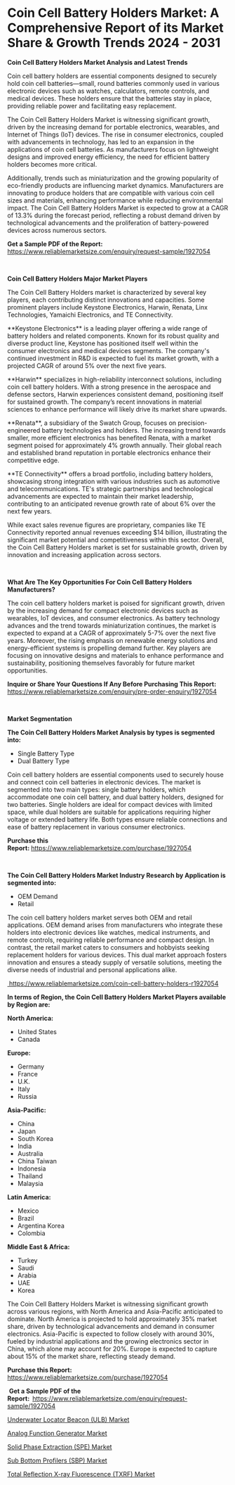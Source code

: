 <p><h1>Coin Cell Battery Holders Market: A Comprehensive Report of its Market Share & Growth Trends 2024 - 2031</h1></p><p><strong>Coin Cell Battery Holders Market Analysis and Latest Trends</strong></p>
<p><p>Coin cell battery holders are essential components designed to securely hold coin cell batteries—small, round batteries commonly used in various electronic devices such as watches, calculators, remote controls, and medical devices. These holders ensure that the batteries stay in place, providing reliable power and facilitating easy replacement.</p><p>The Coin Cell Battery Holders Market is witnessing significant growth, driven by the increasing demand for portable electronics, wearables, and Internet of Things (IoT) devices. The rise in consumer electronics, coupled with advancements in technology, has led to an expansion in the applications of coin cell batteries. As manufacturers focus on lightweight designs and improved energy efficiency, the need for efficient battery holders becomes more critical.</p><p>Additionally, trends such as miniaturization and the growing popularity of eco-friendly products are influencing market dynamics. Manufacturers are innovating to produce holders that are compatible with various coin cell sizes and materials, enhancing performance while reducing environmental impact. The Coin Cell Battery Holders Market is expected to grow at a CAGR of 13.3% during the forecast period, reflecting a robust demand driven by technological advancements and the proliferation of battery-powered devices across numerous sectors.</p></p>
<p><strong>Get a Sample PDF of the Report:&nbsp;</strong> <a href="https://www.reliablemarketsize.com/enquiry/request-sample/1927054?utm_campaign=1592&utm_medium=2&utm_source=Github&utm_content=ia&utm_term=25102024&utm_id=coin-cell-battery-holders">https://www.reliablemarketsize.com/enquiry/request-sample/1927054</a></p>
<p>&nbsp;</p>
<p><strong>Coin Cell Battery Holders Major Market Players</strong></p>
<p><p>The Coin Cell Battery Holders market is characterized by several key players, each contributing distinct innovations and capacities. Some prominent players include Keystone Electronics, Harwin, Renata, Linx Technologies, Yamaichi Electronics, and TE Connectivity.</p><p>**Keystone Electronics** is a leading player offering a wide range of battery holders and related components. Known for its robust quality and diverse product line, Keystone has positioned itself well within the consumer electronics and medical devices segments. The company's continued investment in R&D is expected to fuel its market growth, with a projected CAGR of around 5% over the next five years.</p><p>**Harwin** specializes in high-reliability interconnect solutions, including coin cell battery holders. With a strong presence in the aerospace and defense sectors, Harwin experiences consistent demand, positioning itself for sustained growth. The company’s recent innovations in material sciences to enhance performance will likely drive its market share upwards.</p><p>**Renata**, a subsidiary of the Swatch Group, focuses on precision-engineered battery technologies and holders. The increasing trend towards smaller, more efficient electronics has benefited Renata, with a market segment poised for approximately 4% growth annually. Their global reach and established brand reputation in portable electronics enhance their competitive edge.</p><p>**TE Connectivity** offers a broad portfolio, including battery holders, showcasing strong integration with various industries such as automotive and telecommunications. TE's strategic partnerships and technological advancements are expected to maintain their market leadership, contributing to an anticipated revenue growth rate of about 6% over the next few years.</p><p>While exact sales revenue figures are proprietary, companies like TE Connectivity reported annual revenues exceeding $14 billion, illustrating the significant market potential and competitiveness within this sector. Overall, the Coin Cell Battery Holders market is set for sustainable growth, driven by innovation and increasing application across sectors.</p></p>
<p>&nbsp;</p>
<p><strong>What Are The Key Opportunities For Coin Cell Battery Holders Manufacturers?</strong></p>
<p><p>The coin cell battery holders market is poised for significant growth, driven by the increasing demand for compact electronic devices such as wearables, IoT devices, and consumer electronics. As battery technology advances and the trend towards miniaturization continues, the market is expected to expand at a CAGR of approximately 5-7% over the next five years. Moreover, the rising emphasis on renewable energy solutions and energy-efficient systems is propelling demand further. Key players are focusing on innovative designs and materials to enhance performance and sustainability, positioning themselves favorably for future market opportunities.</p></p>
<p><strong>Inquire or Share Your Questions If Any Before Purchasing This Report:</strong> <a href="https://www.reliablemarketsize.com/enquiry/pre-order-enquiry/1927054?utm_campaign=1592&utm_medium=2&utm_source=Github&utm_content=ia&utm_term=25102024&utm_id=coin-cell-battery-holders">https://www.reliablemarketsize.com/enquiry/pre-order-enquiry/1927054</a></p>
<p>&nbsp;</p>
<p><strong>Market Segmentation</strong></p>
<p><strong>The Coin Cell Battery Holders Market Analysis by types is segmented into:</strong></p>
<p><ul><li>Single Battery Type</li><li>Dual Battery Type</li></ul></p>
<p><p>Coin cell battery holders are essential components used to securely house and connect coin cell batteries in electronic devices. The market is segmented into two main types: single battery holders, which accommodate one coin cell battery, and dual battery holders, designed for two batteries. Single holders are ideal for compact devices with limited space, while dual holders are suitable for applications requiring higher voltage or extended battery life. Both types ensure reliable connections and ease of battery replacement in various consumer electronics.</p></p>
<p><strong>Purchase this Report:&nbsp;</strong><a href="https://www.reliablemarketsize.com/purchase/1927054?utm_campaign=1592&utm_medium=2&utm_source=Github&utm_content=ia&utm_term=25102024&utm_id=coin-cell-battery-holders">https://www.reliablemarketsize.com/purchase/1927054</a></p>
<p>&nbsp;</p>
<p><strong>The Coin Cell Battery Holders Market Industry Research by Application is segmented into:</strong></p>
<p><ul><li>OEM Demand</li><li>Retail</li></ul></p>
<p><p>The coin cell battery holders market serves both OEM and retail applications. OEM demand arises from manufacturers who integrate these holders into electronic devices like watches, medical instruments, and remote controls, requiring reliable performance and compact design. In contrast, the retail market caters to consumers and hobbyists seeking replacement holders for various devices. This dual market approach fosters innovation and ensures a steady supply of versatile solutions, meeting the diverse needs of industrial and personal applications alike.</p></p>
<p><a href="https://www.reliablemarketsize.com/coin-cell-battery-holders-r1927054?utm_campaign=1592&utm_medium=2&utm_source=Github&utm_content=ia&utm_term=25102024&utm_id=coin-cell-battery-holders">&nbsp;https://www.reliablemarketsize.com/coin-cell-battery-holders-r1927054</a></p>
<p><strong>In terms of Region, the Coin Cell Battery Holders Market Players available by Region are:</strong></p>
<p>
    <p> <strong> North America: </strong>
        <ul>
            <li>United States</li>
            <li>Canada</li>
        </ul>
        </p> 
    <p> <strong> Europe: </strong>
        <ul>
            <li>Germany</li>
            <li>France</li>
            <li>U.K.</li>
            <li>Italy</li>
            <li>Russia</li>
        </ul>
        </p> 
    <p> <strong> Asia-Pacific: </strong>
        <ul>
            <li>China</li>
            <li>Japan</li>
            <li>South Korea</li>
            <li>India</li>
            <li>Australia</li>
            <li>China Taiwan</li>
            <li>Indonesia</li>
            <li>Thailand</li>
            <li>Malaysia</li>
        </ul>
        </p> 
    <p> <strong> Latin America: </strong>
        <ul>
            <li>Mexico</li>
            <li>Brazil</li>
            <li>Argentina Korea</li>
            <li>Colombia</li>
        </ul>
        </p> 
    <p> <strong> Middle East & Africa: </strong>
        <ul>
            <li>Turkey</li>
            <li>Saudi</li>
            <li>Arabia</li>
            <li>UAE</li>
            <li>Korea</li>
        </ul>
    </p>
    </p>
<p><p>The Coin Cell Battery Holders Market is witnessing significant growth across various regions, with North America and Asia-Pacific anticipated to dominate. North America is projected to hold approximately 35% market share, driven by technological advancements and demand in consumer electronics. Asia-Pacific is expected to follow closely with around 30%, fueled by industrial applications and the growing electronics sector in China, which alone may account for 20%. Europe is expected to capture about 15% of the market share, reflecting steady demand.</p></p>
<p><strong>Purchase this Report: </strong><a href="https://www.reliablemarketsize.com/purchase/1927054?utm_campaign=1592&utm_medium=2&utm_source=Github&utm_content=ia&utm_term=25102024&utm_id=coin-cell-battery-holders">https://www.reliablemarketsize.com/purchase/1927054</a></p>
<p>&nbsp;<strong>Get a Sample PDF of the Report:&nbsp;&nbsp;</strong><a href="https://www.reliablemarketsize.com/enquiry/request-sample/1927054?utm_campaign=1592&utm_medium=2&utm_source=Github&utm_content=ia&utm_term=25102024&utm_id=coin-cell-battery-holders">https://www.reliablemarketsize.com/enquiry/request-sample/1927054</a></p>
<p><strong></strong></p>
<p><p><a href="https://www.linkedin.com/pulse/underwater-locator-beacon-ulb-market-pulse-12-expansion-blueprint-dmfjc?utm_campaign=1592&utm_medium=2&utm_source=Github&utm_content=ia&utm_term=25102024&utm_id=coin-cell-battery-holders">Underwater Locator Beacon (ULB) Market</a></p><p><a href="https://github.com/NargisHussain432/Market-Research-Report-List-1/blob/main/analog-function-generator-market.md?utm_campaign=1592&utm_medium=2&utm_source=Github&utm_content=ia&utm_term=25102024&utm_id=coin-cell-battery-holders">Analog Function Generator Market</a></p><p><a href="https://www.linkedin.com/pulse/solid-phase-extraction-spe-market-evolution-global-trends-aeh0c?utm_campaign=1592&utm_medium=2&utm_source=Github&utm_content=ia&utm_term=25102024&utm_id=coin-cell-battery-holders">Solid Phase Extraction (SPE) Market</a></p><p><a href="https://www.linkedin.com/pulse/future-sub-bottom-profilers-sbp-market-global-forecast-trends-serhc?utm_campaign=1592&utm_medium=2&utm_source=Github&utm_content=ia&utm_term=25102024&utm_id=coin-cell-battery-holders">Sub Bottom Profilers (SBP) Market</a></p><p><a href="https://www.linkedin.com/pulse/total-reflection-x-ray-fluorescence-txrf-market-segmentation-zhbuc?utm_campaign=1592&utm_medium=2&utm_source=Github&utm_content=ia&utm_term=25102024&utm_id=coin-cell-battery-holders">Total Reflection X-ray Fluorescence (TXRF) Market</a></p></p>